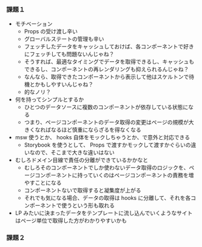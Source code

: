 ### 課題１
* モチベーション
  * Props の受け渡し辛い
  * グローバルステートの管理も辛い
  * フェッチしたデータをキャッシュしておけば、各コンポーネントで好きにフェッチしても問題ないんじゃね？
  * そうすれば、最適なタイミングでデータを取得できるし、キャッシュもできるし、コンポーネントの再レンダリングも抑えられるんじゃね？
  * なんなら、取得できたコンポーネントから表示して他はスケルトンで待機とかもしやすいんじゃね？
  * 的なノリ？
* 何を持ってシンプルとするか
  * ひとつのデータソースに複数のコンポーネントが依存している状態になる
  * つまり、ページコンポーネントのデータ取得の変更はページの規模が大きくなればなるほど慎重にならざるを得なくなる
* msw 使うとか、 hooks 自体をモックしちゃうとか、で意外と対応できる
  * Storybook を使うとして、 Props で渡すかモックして渡すかぐらいの違いなので、そこまで大きな違いはない
* むしろドメイン目線で責任の分離ができているかかなと
  * むしろそのコンポーネントでしか使わないデータ取得のロジックを、ページコンポーネントに持っていくのはページコンポーネントの責務を増やすことになる
  * コンポーネントないで取得すると凝集度が上がる
  * それでも気になる場合、データの取得は hooks に分離して、それを各コンポーネントで使うという形も取れる
* LP みたいに決まったデータをテンプレートに流し込んでいくようなサイトはページ単位で取得した方がわかりやすいかも

### 課題２